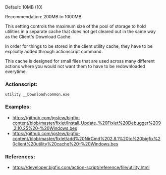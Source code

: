 
Default: 10MB (10)

Recommendation: 200MB to 1000MB

This setting controls the maximum size of the pool of storage to hold utilities in a separate cache that does not get cleared out in the same way as the Client's Download Cache.

In order for things to be stored in the client utility cache, they have to be explicitly added through actionscript command.

This cache is designed for small files that are used across many different actions where you would not want them to have to be redownloaded everytime. 

### Actionscript:

`utility __Download\common.exe`

### Examples:

- https://github.com/jgstew/bigfix-content/blob/master/fixlet/Install_Update_%20Fixlet%20Debugger%209.2.10.25%20-%20Windows.bes
- https://github.com/jgstew/bigfix-content/blob/master/fixlet/add%20NirCmd%202.8.1%20to%20bigfix%20client%20utility%20cache%20-%20Windows.bes

### References:

- https://developer.bigfix.com/action-script/reference/file/utility.html

